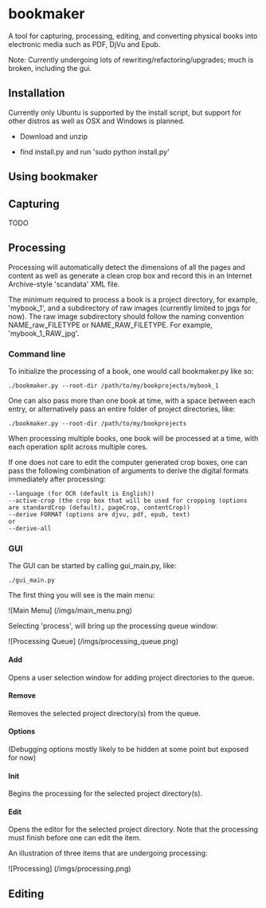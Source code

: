 bookmaker
=========
A tool for capturing, processing, editing, and converting physical books into electronic media such as PDF, DjVu and Epub.


Note:
Currently undergoing lots of rewriting/refactoring/upgrades; much is broken, including the gui.


Installation
------------

Currently only Ubuntu is supported by the install script, but support for other distros as well as OSX and Windows is planned.

- Download and unzip

- find install.py and run 'sudo python install.py'


Using bookmaker
--------------

<h2>Capturing</h2>
TODO


<h2>Processing</h2>

Processing will automatically detect the dimensions of all the pages and content as well as generate a clean crop box and record this in an Internet Archive-style 'scandata' XML file.

The minimum required to process a book is a project directory, for example, 'mybook_1', and a subdirectory of raw images (currently limited to jpgs for now). The raw image subdirectory should follow the naming convention NAME_raw_FILETYPE or NAME_RAW_FILETYPE. For example, 'mybook_1_RAW_jpg'.
	

<h3>Command line</h3>

To initialize the processing of a book, one would call bookmaker.py like so:

    ./bookmaker.py --root-dir /path/to/my/bookprojects/mybook_1

One can also pass more than one book at time, with a space between each entry, or alternatively pass an entire folder of project directories, like:

    ./bookmaker.py --root-dir /path/to/my/bookprojects

When processing multiple books, one book will be processed at a time, with each operation split across multiple cores. 

If one does not care to edit the computer generated crop boxes, one can pass the following combination of arguments to derive the digital formats immediately after processing:

    --language (for OCR (default is English))
    --active-crop (the crop box that will be used for cropping (options are standardCrop (default), pageCrop, contentCrop))
    --derive FORMAT (options are djvu, pdf, epub, text)
    or
    --derive-all

<h3>GUI</h3> 

The GUI can be started by calling gui_main.py, like:

    ./gui_main.py

The first thing you will see is the main menu:

![Main Menu] (/imgs/main_menu.png)    

Selecting 'process', will bring up the processing queue window:

![Processing Queue] (/imgs/processing_queue.png)

<h4>Add</h4>
Opens a user selection window for adding project directories to the queue.

<h4>Remove</h4>
Removes the selected project directory(s) from the queue.

<h4>Options</h4>
(Debugging options mostly likely to be hidden at some point but exposed for now)

<h4>Init</h4>
Begins the processing for the selected project directory(s).

<h4>Edit</h4>
Opens the editor for the selected project directory. Note that the processing must finish before one can edit the item. 


An illustration of three items that are undergoing processing:

![Processing] (/imgs/processing.png)


<h2>Editing</h2>


